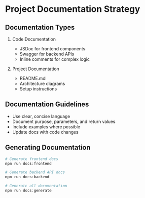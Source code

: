 # Project Documentation Strategy

## Documentation Types
1. Code Documentation
   - JSDoc for frontend components
   - Swagger for backend APIs
   - Inline comments for complex logic

2. Project Documentation
   - README.md
   - Architecture diagrams
   - Setup instructions

## Documentation Guidelines
- Use clear, concise language
- Document purpose, parameters, and return values
- Include examples where possible
- Update docs with code changes

## Generating Documentation
```bash
# Generate frontend docs
npm run docs:frontend

# Generate backend API docs
npm run docs:backend

# Generate all documentation
npm run docs:generate